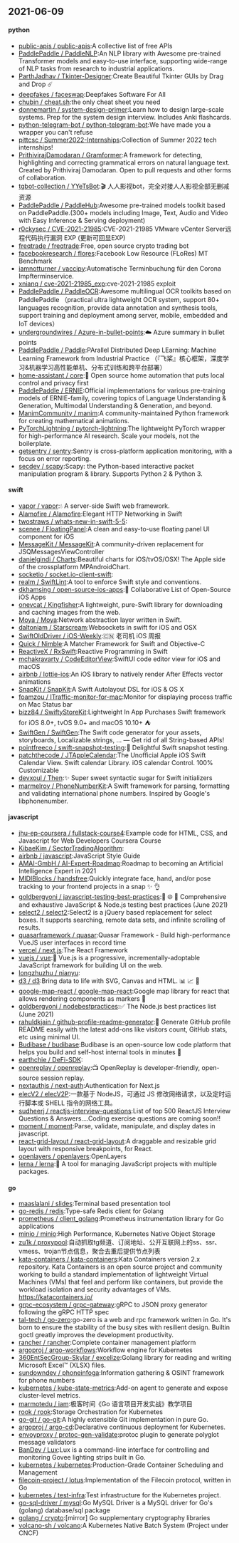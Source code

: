 ## 2021-06-09

#### python
* [public-apis / public-apis](https://github.com/public-apis/public-apis):A collective list of free APIs
* [PaddlePaddle / PaddleNLP](https://github.com/PaddlePaddle/PaddleNLP):An NLP library with Awesome pre-trained Transformer models and easy-to-use interface, supporting wide-range of NLP tasks from research to industrial applications.
* [ParthJadhav / Tkinter-Designer](https://github.com/ParthJadhav/Tkinter-Designer):Create Beautiful Tkinter GUIs by Drag and Drop
☄️
* [deepfakes / faceswap](https://github.com/deepfakes/faceswap):Deepfakes Software For All
* [chubin / cheat.sh](https://github.com/chubin/cheat.sh):the only cheat sheet you need
* [donnemartin / system-design-primer](https://github.com/donnemartin/system-design-primer):Learn how to design large-scale systems. Prep for the system design interview. Includes Anki flashcards.
* [python-telegram-bot / python-telegram-bot](https://github.com/python-telegram-bot/python-telegram-bot):We have made you a wrapper you can't refuse
* [pittcsc / Summer2022-Internships](https://github.com/pittcsc/Summer2022-Internships):Collection of Summer 2022 tech internships!
* [PrithivirajDamodaran / Gramformer](https://github.com/PrithivirajDamodaran/Gramformer):A framework for detecting, highlighting and correcting grammatical errors on natural language text. Created by Prithiviraj Damodaran. Open to pull requests and other forms of collaboration.
* [tgbot-collection / YYeTsBot](https://github.com/tgbot-collection/YYeTsBot):🎬
人人影视bot，完全对接人人影视全部无删减资源
* [PaddlePaddle / PaddleHub](https://github.com/PaddlePaddle/PaddleHub):Awesome pre-trained models toolkit based on PaddlePaddle.(300+ models including Image, Text, Audio and Video with Easy Inference & Serving deployment)
* [r0ckysec / CVE-2021-21985](https://github.com/r0ckysec/CVE-2021-21985):CVE-2021-21985 VMware vCenter Server远程代码执行漏洞 EXP (更新可回显EXP)
* [freqtrade / freqtrade](https://github.com/freqtrade/freqtrade):Free, open source crypto trading bot
* [facebookresearch / flores](https://github.com/facebookresearch/flores):Facebook Low Resource (FLoRes) MT Benchmark
* [iamnotturner / vaccipy](https://github.com/iamnotturner/vaccipy):Automatische Terminbuchung für den Corona Impfterminservice.
* [xnianq / cve-2021-21985_exp](https://github.com/xnianq/cve-2021-21985_exp):cve-2021-21985 exploit
* [PaddlePaddle / PaddleOCR](https://github.com/PaddlePaddle/PaddleOCR):Awesome multilingual OCR toolkits based on PaddlePaddle （practical ultra lightweight OCR system, support 80+ languages recognition, provide data annotation and synthesis tools, support training and deployment among server, mobile, embedded and IoT devices）
* [undergroundwires / Azure-in-bullet-points](https://github.com/undergroundwires/Azure-in-bullet-points):☁️
Azure summary in bullet points
* [PaddlePaddle / Paddle](https://github.com/PaddlePaddle/Paddle):PArallel Distributed Deep LEarning: Machine Learning Framework from Industrial Practice （『飞桨』核心框架，深度学习&机器学习高性能单机、分布式训练和跨平台部署）
* [home-assistant / core](https://github.com/home-assistant/core):🏡
Open source home automation that puts local control and privacy first
* [PaddlePaddle / ERNIE](https://github.com/PaddlePaddle/ERNIE):Official implementations for various pre-training models of ERNIE-family, covering topics of Language Understanding & Generation, Multimodal Understanding & Generation, and beyond.
* [ManimCommunity / manim](https://github.com/ManimCommunity/manim):A community-maintained Python framework for creating mathematical animations.
* [PyTorchLightning / pytorch-lightning](https://github.com/PyTorchLightning/pytorch-lightning):The lightweight PyTorch wrapper for high-performance AI research. Scale your models, not the boilerplate.
* [getsentry / sentry](https://github.com/getsentry/sentry):Sentry is cross-platform application monitoring, with a focus on error reporting.
* [secdev / scapy](https://github.com/secdev/scapy):Scapy: the Python-based interactive packet manipulation program & library. Supports Python 2 & Python 3.

#### swift
* [vapor / vapor](https://github.com/vapor/vapor):💧
A server-side Swift web framework.
* [Alamofire / Alamofire](https://github.com/Alamofire/Alamofire):Elegant HTTP Networking in Swift
* [twostraws / whats-new-in-swift-5-5](https://github.com/twostraws/whats-new-in-swift-5-5):
* [scenee / FloatingPanel](https://github.com/scenee/FloatingPanel):A clean and easy-to-use floating panel UI component for iOS
* [MessageKit / MessageKit](https://github.com/MessageKit/MessageKit):A community-driven replacement for JSQMessagesViewController
* [danielgindi / Charts](https://github.com/danielgindi/Charts):Beautiful charts for iOS/tvOS/OSX! The Apple side of the crossplatform MPAndroidChart.
* [socketio / socket.io-client-swift](https://github.com/socketio/socket.io-client-swift):
* [realm / SwiftLint](https://github.com/realm/SwiftLint):A tool to enforce Swift style and conventions.
* [dkhamsing / open-source-ios-apps](https://github.com/dkhamsing/open-source-ios-apps):📱
Collaborative List of Open-Source iOS Apps
* [onevcat / Kingfisher](https://github.com/onevcat/Kingfisher):A lightweight, pure-Swift library for downloading and caching images from the web.
* [Moya / Moya](https://github.com/Moya/Moya):Network abstraction layer written in Swift.
* [daltoniam / Starscream](https://github.com/daltoniam/Starscream):Websockets in swift for iOS and OSX
* [SwiftOldDriver / iOS-Weekly](https://github.com/SwiftOldDriver/iOS-Weekly):🇨🇳
老司机 iOS 周报
* [Quick / Nimble](https://github.com/Quick/Nimble):A Matcher Framework for Swift and Objective-C
* [ReactiveX / RxSwift](https://github.com/ReactiveX/RxSwift):Reactive Programming in Swift
* [mchakravarty / CodeEditorView](https://github.com/mchakravarty/CodeEditorView):SwiftUI code editor view for iOS and macOS
* [airbnb / lottie-ios](https://github.com/airbnb/lottie-ios):An iOS library to natively render After Effects vector animations
* [SnapKit / SnapKit](https://github.com/SnapKit/SnapKit):A Swift Autolayout DSL for iOS & OS X
* [foamzou / ITraffic-monitor-for-mac](https://github.com/foamzou/ITraffic-monitor-for-mac):Monitor for displaying process traffic on Mac Status bar
* [bizz84 / SwiftyStoreKit](https://github.com/bizz84/SwiftyStoreKit):Lightweight In App Purchases Swift framework for iOS 8.0+, tvOS 9.0+ and macOS 10.10+
⛺
* [SwiftGen / SwiftGen](https://github.com/SwiftGen/SwiftGen):The Swift code generator for your assets, storyboards, Localizable.strings, … — Get rid of all String-based APIs!
* [pointfreeco / swift-snapshot-testing](https://github.com/pointfreeco/swift-snapshot-testing):📸
Delightful Swift snapshot testing.
* [patchthecode / JTAppleCalendar](https://github.com/patchthecode/JTAppleCalendar):The Unofficial Apple iOS Swift Calendar View. Swift calendar Library. iOS calendar Control. 100% Customizable
* [devxoul / Then](https://github.com/devxoul/Then):✨
Super sweet syntactic sugar for Swift initializers
* [marmelroy / PhoneNumberKit](https://github.com/marmelroy/PhoneNumberKit):A Swift framework for parsing, formatting and validating international phone numbers. Inspired by Google's libphonenumber.

#### javascript
* [jhu-ep-coursera / fullstack-course4](https://github.com/jhu-ep-coursera/fullstack-course4):Example code for HTML, CSS, and Javascript for Web Developers Coursera Course
* [KibaeKim / SectorTradingAlgorithm](https://github.com/KibaeKim/SectorTradingAlgorithm):
* [airbnb / javascript](https://github.com/airbnb/javascript):JavaScript Style Guide
* [AMAI-GmbH / AI-Expert-Roadmap](https://github.com/AMAI-GmbH/AI-Expert-Roadmap):Roadmap to becoming an Artificial Intelligence Expert in 2021
* [MIDIBlocks / handsfree](https://github.com/MIDIBlocks/handsfree):Quickly integrate face, hand, and/or pose tracking to your frontend projects in a snap
✨
👌
* [goldbergyoni / javascript-testing-best-practices](https://github.com/goldbergyoni/javascript-testing-best-practices):📗
🌐
🚢
Comprehensive and exhaustive JavaScript & Node.js testing best practices (June 2021)
* [select2 / select2](https://github.com/select2/select2):Select2 is a jQuery based replacement for select boxes. It supports searching, remote data sets, and infinite scrolling of results.
* [quasarframework / quasar](https://github.com/quasarframework/quasar):Quasar Framework - Build high-performance VueJS user interfaces in record time
* [vercel / next.js](https://github.com/vercel/next.js):The React Framework
* [vuejs / vue](https://github.com/vuejs/vue):🖖
Vue.js is a progressive, incrementally-adoptable JavaScript framework for building UI on the web.
* [longzhuzhu / nianyu](https://github.com/longzhuzhu/nianyu):
* [d3 / d3](https://github.com/d3/d3):Bring data to life with SVG, Canvas and HTML.
📊
📈
🎉
* [google-map-react / google-map-react](https://github.com/google-map-react/google-map-react):Google map library for react that allows rendering components as markers
🎉
* [goldbergyoni / nodebestpractices](https://github.com/goldbergyoni/nodebestpractices):✅
The Node.js best practices list (June 2021)
* [rahuldkjain / github-profile-readme-generator](https://github.com/rahuldkjain/github-profile-readme-generator):🚀
Generate GitHub profile README easily with the latest add-ons like visitors count, GitHub stats, etc using minimal UI.
* [Budibase / budibase](https://github.com/Budibase/budibase):Budibase is an open-source low code platform that helps you build and self-host internal tools in minutes
🚀
* [earthchie / DeFi-SDK](https://github.com/earthchie/DeFi-SDK):
* [openreplay / openreplay](https://github.com/openreplay/openreplay):📺
OpenReplay is developer-friendly, open-source session replay.
* [nextauthjs / next-auth](https://github.com/nextauthjs/next-auth):Authentication for Next.js
* [elecV2 / elecV2P](https://github.com/elecV2/elecV2P):一款基于 NodeJS，可通过 JS 修改网络请求，以及定时运行脚本或 SHELL 指令的网络工具。
* [sudheerj / reactjs-interview-questions](https://github.com/sudheerj/reactjs-interview-questions):List of top 500 ReactJS Interview Questions & Answers....Coding exercise questions are coming soon!!
* [moment / moment](https://github.com/moment/moment):Parse, validate, manipulate, and display dates in javascript.
* [react-grid-layout / react-grid-layout](https://github.com/react-grid-layout/react-grid-layout):A draggable and resizable grid layout with responsive breakpoints, for React.
* [openlayers / openlayers](https://github.com/openlayers/openlayers):OpenLayers
* [lerna / lerna](https://github.com/lerna/lerna):🐉
A tool for managing JavaScript projects with multiple packages.

#### go
* [maaslalani / slides](https://github.com/maaslalani/slides):Terminal based presentation tool
* [go-redis / redis](https://github.com/go-redis/redis):Type-safe Redis client for Golang
* [prometheus / client_golang](https://github.com/prometheus/client_golang):Prometheus instrumentation library for Go applications
* [minio / minio](https://github.com/minio/minio):High Performance, Kubernetes Native Object Storage
* [zu1k / proxypool](https://github.com/zu1k/proxypool):自动抓取tg频道、订阅地址、公开互联网上的ss、ssr、vmess、trojan节点信息，聚合去重后提供节点列表
* [kata-containers / kata-containers](https://github.com/kata-containers/kata-containers):Kata Containers version 2.x repository. Kata Containers is an open source project and community working to build a standard implementation of lightweight Virtual Machines (VMs) that feel and perform like containers, but provide the workload isolation and security advantages of VMs. https://katacontainers.io/
* [grpc-ecosystem / grpc-gateway](https://github.com/grpc-ecosystem/grpc-gateway):gRPC to JSON proxy generator following the gRPC HTTP spec
* [tal-tech / go-zero](https://github.com/tal-tech/go-zero):go-zero is a web and rpc framework written in Go. It's born to ensure the stability of the busy sites with resilient design. Builtin goctl greatly improves the development productivity.
* [rancher / rancher](https://github.com/rancher/rancher):Complete container management platform
* [argoproj / argo-workflows](https://github.com/argoproj/argo-workflows):Workflow engine for Kubernetes
* [360EntSecGroup-Skylar / excelize](https://github.com/360EntSecGroup-Skylar/excelize):Golang library for reading and writing Microsoft Excel™ (XLSX) files.
* [sundowndev / phoneinfoga](https://github.com/sundowndev/phoneinfoga):Information gathering & OSINT framework for phone numbers
* [kubernetes / kube-state-metrics](https://github.com/kubernetes/kube-state-metrics):Add-on agent to generate and expose cluster-level metrics.
* [marmotedu / iam](https://github.com/marmotedu/iam):极客时间《Go 语言项目开发实战》教学项目
* [rook / rook](https://github.com/rook/rook):Storage Orchestration for Kubernetes
* [go-git / go-git](https://github.com/go-git/go-git):A highly extensible Git implementation in pure Go.
* [argoproj / argo-cd](https://github.com/argoproj/argo-cd):Declarative continuous deployment for Kubernetes.
* [envoyproxy / protoc-gen-validate](https://github.com/envoyproxy/protoc-gen-validate):protoc plugin to generate polyglot message validators
* [BanDev / Lux](https://github.com/BanDev/Lux):Lux is a command-line interface for controlling and monitoring Govee lighting strips built in Go.
* [kubernetes / kubernetes](https://github.com/kubernetes/kubernetes):Production-Grade Container Scheduling and Management
* [filecoin-project / lotus](https://github.com/filecoin-project/lotus):Implementation of the Filecoin protocol, written in Go
* [kubernetes / test-infra](https://github.com/kubernetes/test-infra):Test infrastructure for the Kubernetes project.
* [go-sql-driver / mysql](https://github.com/go-sql-driver/mysql):Go MySQL Driver is a MySQL driver for Go's (golang) database/sql package
* [golang / crypto](https://github.com/golang/crypto):[mirror] Go supplementary cryptography libraries
* [volcano-sh / volcano](https://github.com/volcano-sh/volcano):A Kubernetes Native Batch System (Project under CNCF)
